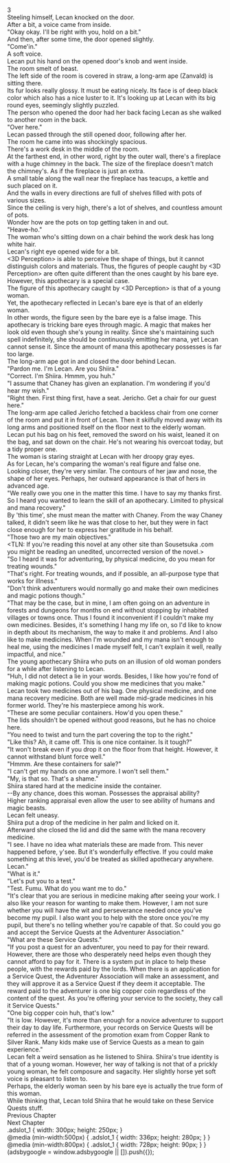 3<br/>
Steeling himself, Lecan knocked on the door.<br/>
After a bit, a voice came from inside.<br/>
"Okay okay. I'll be right with you, hold on a bit."<br/>
And then, after some time, the door opened slightly.<br/>
"Come'in."<br/>
A soft voice.<br/>
Lecan put his hand on the opened door's knob and went inside.<br/>
The room smelt of beast.<br/>
The left side of the room is covered in straw, a long-arm ape (Zanvald) is sitting there.<br/>
Its fur looks really glossy. It must be eating nicely. Its face is of deep black color which also has a nice luster to it. It's looking up at Lecan with its big round eyes, seemingly slightly puzzled.<br/>
The person who opened the door had her back facing Lecan as she walked to another room in the back.<br/>
"Over here."<br/>
Lecan passed through the still opened door, following after her.<br/>
The room he came into was shockingly spacious.<br/>
There's a work desk in the middle of the room.<br/>
At the farthest end, in other word, right by the outer wall, there's a fireplace with a huge chimney in the back. The size of the fireplace doesn't match the chimney's. As if the fireplace is just an extra.<br/>
A small table along the wall near the fireplace has teacups, a kettle and such placed on it.<br/>
And the walls in every directions are full of shelves filled with pots of various sizes.<br/>
Since the ceiling is very high, there's a lot of shelves, and countless amount of pots.<br/>
Wonder how are the pots on top getting taken in and out.<br/>
"Heave-ho."<br/>
The woman who's sitting down on a chair behind the work desk has long white hair.<br/>
Lecan's right eye opened wide for a bit.<br/>
<3D Perception> is able to perceive the shape of things, but it cannot distinguish colors and materials. Thus, the figures of people caught by <3D Perception> are often quite different than the ones caught by his bare eye.<br/>
However, this apothecary is a special case.<br/>
The figure of this apothecary caught by <3D Perception> is that of a young woman.<br/>
Yet, the apothecary reflected in Lecan's bare eye is that of an elderly woman.<br/>
In other words, the figure seen by the bare eye is a false image. This apothecary is tricking bare eyes through magic. A magic that makes her look old even though she's young in reality. Since she's maintaining such spell indefinitely, she should be continuously emitting her mana, yet Lecan cannot sense it. Since the amount of mana this apothecary possesses is far too large.<br/>
The long-arm ape <Zanvald> got in and closed the door behind Lecan.<br/>
"Pardon me. I'm Lecan. Are you Shiira."<br/>
"Correct. I'm Shiira. Hmmm, you huh."<br/>
"I assume that Chaney has given an explanation. I'm wondering if you'd hear my wish."<br/>
"Right then. First thing first, have a seat. Jericho. Get a chair for our guest here."<br/>
The long-arm ape called Jericho fetched a backless chair from one corner of the room and put it in front of Lecan. Then it skilfully moved away with its long arms and positioned itself on the floor next to the elderly woman.<br/>
Lecan put his bag on his feet, removed the sword on his waist, leaned it on the bag, and sat down on the chair. He's not wearing his overcoat today, but a tidy proper one.<br/>
The woman is staring straight at Lecan with her droopy gray eyes.<br/>
As for Lecan, he's comparing the woman's real figure and false one. Looking closer, they're very similar. The contours of her jaw and nose, the shape of her eyes. Perhaps, her outward appearance is that of hers in advanced age.<br/>
"We really owe you one in the matter this time. I have to say my thanks first. So I heard you wanted to learn the skill of an apothecary. Limited to physical and mana recovery."<br/>
By 'this time', she must mean the matter with Chaney. From the way Chaney talked, it didn't seem like he was that close to her, but they were in fact close enough for her to express her gratitude in his behalf.<br/>
"Those two are my main objectives."<br/>
<TLN: If you're reading this novel at any other site than Sousetsuka .com you might be reading an unedited, uncorrected version of the novel.><br/>
"So I heard it was for adventuring, by physical medicine, do you mean for treating wounds."<br/>
"That's right. For treating wounds, and if possible, an all-purpose type that works for illness."<br/>
"Don't think adventurers would normally go and make their own medicines and magic potions though."<br/>
"That may be the case, but in mine, I am often going on an adventure in forests and dungeons for months on end without stopping by inhabited villages or towns once. Thus I found it inconvenient if I couldn't make my own medicines. Besides, it's something I hang my life on, so I'd like to know in depth about its mechanism, the way to make it and problems. And I also like to make medicines. When I'm wounded and my mana isn't enough to heal me, using the medicines I made myself felt, I can't explain it well, really impactful, and nice."<br/>
The young apothecary Shiira who puts on an illusion of old woman ponders for a while after listening to Lecan.<br/>
"Huh, I did not detect a lie in your words. Besides, I like how you're fond of making magic potions. Could you show me medicines that you make."<br/>
Lecan took two medicines out of his bag. One physical medicine, and one mana recovery medicine. Both are well made mid-grade medicines in his former world. They're his masterpiece among his work.<br/>
"These are some peculiar containers. How'd you open these."<br/>
The lids shouldn't be opened without good reasons, but he has no choice here.<br/>
"You need to twist and turn the part covering the top to the right."<br/>
"Like this? Ah, it came off. This is one nice container. Is it tough?"<br/>
"It won't break even if you drop it on the floor from that height. However, it cannot withstand blunt force well."<br/>
"Hmmm. Are these containers for sale?"<br/>
"I can't get my hands on one anymore. I won't sell them."<br/>
"My, is that so. That's a shame."<br/>
Shiira stared hard at the medicine inside the container.<br/>
--By any chance, does this woman. Possesses the appraisal ability?<br/>
Higher ranking appraisal even allow the user to see ability of humans and magic beasts.<br/>
Lecan felt uneasy.<br/>
Shiira put a drop of the medicine in her palm and licked on it.<br/>
Afterward she closed the lid and did the same with the mana recovery medicine.<br/>
"I see. I have no idea what materials these are made from. This never happened before, y'see. But it's wonderfully effective. If you could make something at this level, you'd be treated as skilled apothecary anywhere. Lecan."<br/>
"What is it."<br/>
"Let's put you to a test."<br/>
"Test. Fumu. What do you want me to do."<br/>
"It's clear that you are serious in medicine making after seeing your work. I also like your reason for wanting to make them. However, I am not sure whether you will have the wit and perseverance needed once you've become my pupil. I also want you to help with the store once you're my pupil, but there's no telling whether you're capable of that. So could you go and accept the Service Quests at the Adventurer Association."<br/>
"What are these Service Quests."<br/>
"If you post a quest for an adventurer, you need to pay for their reward. However, there are those who desperately need helps even though they cannot afford to pay for it. There is a system put in place to help these people, with the rewards paid by the lords. When there is an application for a Service Quest, the Adventurer Association will make an assessment, and they will approve it as a Service Quest if they deem it acceptable. The reward paid to the adventurer is one big copper coin regardless of the content of the quest. As you're offering your service to the society, they call it Service Quests."<br/>
"One big copper coin huh, that's low."<br/>
"It is low. However, it's more than enough for a novice adventurer to support their day to day life. Furthermore, your records on Service Quests will be referred in the assessment of the promotion exam from Copper Rank to Silver Rank. Many kids make use of Service Quests as a mean to gain experience."<br/>
Lecan felt a weird sensation as he listened to Shiira. Shiira's true identity is that of a young woman. However, her way of talking is not that of a prickly young woman, he felt composure and sagacity. Her slightly horse yet soft voice is pleasant to listen to.<br/>
Perhaps, the elderly woman seen by his bare eye is actually the true form of this woman.<br/>
While thinking that, Lecan told Shiira that he would take on these Service Quests stuff.<br/>
Previous Chapter<br/>
Next Chapter <br/>
.adslot_1 { width: 300px; height: 250px; }<br/>
@media (min-width:500px) { .adslot_1 { width: 336px; height: 280px; } }<br/>
@media (min-width:800px) { .adslot_1 { width: 728px; height: 90px; } }<br/>
(adsbygoogle = window.adsbygoogle || []).push({});<br/>
